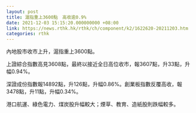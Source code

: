 ```yaml
---
layout: post
title: 滬指重上3600點　高收逾0.9%
date: 2021-12-03 15:15:20.000000000 +08:00
link: https://news.rthk.hk/rthk/ch/component/k2/1622620-20211203.htm
categories: rthk
---
```


內地股市收市上升，滬指重上3600點。

上證綜合指數高見3608點，最終以接近全日高位收市，報3607點，升33點，升幅0.94%。

深證成份指數報14892點，升126點，升幅0.86%。創業板指數反覆高收，報3478點，升11點，升幅0.34%。

港口航運、綠色電力、煤炭股升幅較大；煙草、教育、造紙股則跌幅較多。
